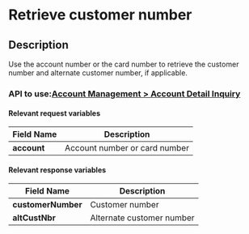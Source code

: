 # Retrieve customer number

## Description

Use the account number or the card number to retrieve the customer number and alternate customer number, if applicable.

### API to use:[Account Management > Account Detail Inquiry](../api?type=post&path=/fv_emea/v3/accountDetailInquiry)

#### Relevant request variables

| Field Name  | Description                   |
|-------------|-------------------------------|
| **account** | Account number or card number |

#### Relevant response variables

| Field Name         | Description               |
|--------------------|---------------------------|
| **customerNumber** | Customer number           |
| **altCustNbr**     | Alternate customer number |
